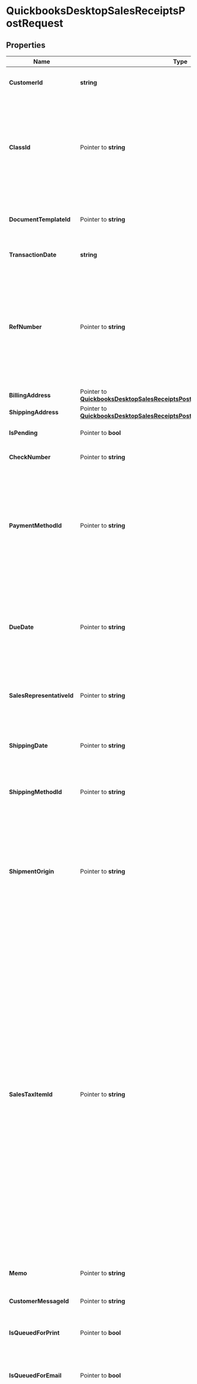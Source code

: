 # QuickbooksDesktopSalesReceiptsPostRequest

## Properties

Name | Type | Description | Notes
------------ | ------------- | ------------- | -------------
**CustomerId** | **string** | The customer or customer-job to which the payment for this sales receipt is credited. | 
**ClassId** | Pointer to **string** | The sales receipt&#39;s class. Classes can be used to categorize objects into meaningful segments, such as department, location, or type of work. In QuickBooks, class tracking is off by default. A class defined here is automatically used in this sales receipt&#39;s line items unless overridden at the line item level. | [optional] 
**DocumentTemplateId** | Pointer to **string** | The predefined template in QuickBooks that determines the layout and formatting for this sales receipt when printed or displayed. | [optional] 
**TransactionDate** | **string** | The date of this sales receipt, in ISO 8601 format (YYYY-MM-DD). | 
**RefNumber** | Pointer to **string** | The case-sensitive user-defined reference number for this sales receipt, which can be used to identify the transaction in QuickBooks. This value is not required to be unique and can be arbitrarily changed by the QuickBooks user. When left blank in this create request, this field will be left blank in QuickBooks (i.e., it does *not* auto-increment). | [optional] 
**BillingAddress** | Pointer to [**QuickbooksDesktopSalesReceiptsPostRequestBillingAddress**](QuickbooksDesktopSalesReceiptsPostRequestBillingAddress.md) |  | [optional] 
**ShippingAddress** | Pointer to [**QuickbooksDesktopSalesReceiptsPostRequestShippingAddress**](QuickbooksDesktopSalesReceiptsPostRequestShippingAddress.md) |  | [optional] 
**IsPending** | Pointer to **bool** | Indicates whether this sales receipt has not been completed. | [optional] 
**CheckNumber** | Pointer to **string** | The check number of a check received for this sales receipt. | [optional] 
**PaymentMethodId** | Pointer to **string** | The sales receipt&#39;s payment method (e.g., cash, check, credit card).  **NOTE**: If this sales receipt contains credit card transaction data supplied from QuickBooks Merchant Services (QBMS) transaction responses, you must specify a credit card payment method (e.g., \&quot;Visa\&quot;, \&quot;MasterCard\&quot;, etc.). | [optional] 
**DueDate** | Pointer to **string** | The date by which this sales receipt must be paid, in ISO 8601 format (YYYY-MM-DD).  **NOTE**: For sales receipts, this field is often &#x60;null&#x60; because sales receipts are generally used for point-of-sale payments, where full payment is received at the time of purchase. | [optional] 
**SalesRepresentativeId** | Pointer to **string** | The sales receipt&#39;s sales representative. Sales representatives can be employees, vendors, or other names in QuickBooks. | [optional] 
**ShippingDate** | Pointer to **string** | The date when the products or services for this sales receipt were shipped or are expected to be shipped, in ISO 8601 format (YYYY-MM-DD). | [optional] 
**ShippingMethodId** | Pointer to **string** | The shipping method used for this sales receipt, such as standard mail or overnight delivery. | [optional] 
**ShipmentOrigin** | Pointer to **string** | The origin location from where the product associated with this sales receipt is shipped. This is the point at which ownership and liability for goods transfer from seller to buyer. Internally, QuickBooks uses the term \&quot;FOB\&quot; for this field, which stands for \&quot;freight on board\&quot;. This field is informational and has no accounting implications. | [optional] 
**SalesTaxItemId** | Pointer to **string** | The sales-tax item used to calculate the actual tax amount for this sales receipt&#39;s transactions by applying a specific tax rate collected for a single tax agency. Unlike &#x60;salesTaxCode&#x60;, which only indicates general taxability, this field drives the actual tax calculation and reporting.  For sales receipts, while using this field to specify a single tax item/group that applies uniformly is recommended, complex tax scenarios may require alternative approaches. In such cases, you can set this field to a 0% tax item (conventionally named \&quot;Tax Calculated On Invoice\&quot;) and handle tax calculations through line items instead. When using line items for taxes, note that only individual tax items (not tax groups) can be used, subtotals can help apply a tax to multiple items but only the first tax line after a subtotal is calculated automatically (subsequent tax lines require manual amounts), and the rate column will always display the actual tax amount rather than the rate percentage. | [optional] 
**Memo** | Pointer to **string** | A memo or note for this sales receipt that appears in reports, but not on the sales receipt. | [optional] 
**CustomerMessageId** | Pointer to **string** | The message to display to the customer on the sales receipt. | [optional] 
**IsQueuedForPrint** | Pointer to **bool** | Indicates whether this sales receipt is included in the queue of documents for QuickBooks to print. | [optional] 
**IsQueuedForEmail** | Pointer to **bool** | Indicates whether this sales receipt is included in the queue of documents for QuickBooks to email to the customer. | [optional] 
**SalesTaxCodeId** | Pointer to **string** | The sales-tax code for this sales receipt, determining whether it is taxable or non-taxable. This can be overridden at the transaction-line level.  Default codes include \&quot;Non\&quot; (non-taxable) and \&quot;Tax\&quot; (taxable), but custom codes can also be created in QuickBooks. If QuickBooks is not set up to charge sales tax (via the \&quot;Do You Charge Sales Tax?\&quot; preference), it will assign the default non-taxable code to all sales. | [optional] 
**DepositToAccountId** | Pointer to **string** | The account where the funds for this sales receipt will be or have been deposited. | [optional] 
**CreditCardTransaction** | Pointer to [**QuickbooksDesktopSalesReceiptsPostRequestCreditCardTransaction**](QuickbooksDesktopSalesReceiptsPostRequestCreditCardTransaction.md) |  | [optional] 
**OtherCustomField** | Pointer to **string** | A built-in custom field for additional information specific to this sales receipt. Unlike the user-defined fields in the &#x60;customFields&#x60; array, this is a standard QuickBooks field that exists for all sales receipts for convenience. Developers often use this field for tracking information that doesn&#39;t fit into other standard QuickBooks fields. Unlike &#x60;otherCustomField1&#x60; and &#x60;otherCustomField2&#x60;, which are line item fields, this exists at the transaction level. Hidden by default in the QuickBooks UI. | [optional] 
**ExchangeRate** | Pointer to **float32** | The market exchange rate between this sales receipt&#39;s currency and the home currency in QuickBooks at the time of this transaction. Represented as a decimal value (e.g., 1.2345 for 1 EUR &#x3D; 1.2345 USD if USD is the home currency). | [optional] 
**ExternalId** | Pointer to **string** | A globally unique identifier (GUID) you, the developer, can provide for tracking this object in your external system. This field is immutable and can only be set during object creation.  **IMPORTANT**: This field must be formatted as a valid GUID; otherwise, QuickBooks will return an error. | [optional] 
**Lines** | Pointer to [**[]QuickbooksDesktopSalesReceiptsPostRequestLinesInner**](QuickbooksDesktopSalesReceiptsPostRequestLinesInner.md) | The sales receipt&#39;s line items, each representing a single product or service sold.  **IMPORTANT**: You must specify &#x60;lines&#x60;, &#x60;lineGroups&#x60;, or both when creating a sales receipt. | [optional] 
**LineGroups** | Pointer to [**[]QuickbooksDesktopSalesReceiptsPostRequestLineGroupsInner**](QuickbooksDesktopSalesReceiptsPostRequestLineGroupsInner.md) | The sales receipt&#39;s line item groups, each representing a predefined set of related items.  **IMPORTANT**: You must specify &#x60;lines&#x60;, &#x60;lineGroups&#x60;, or both when creating a sales receipt. | [optional] 

## Methods

### NewQuickbooksDesktopSalesReceiptsPostRequest

`func NewQuickbooksDesktopSalesReceiptsPostRequest(customerId string, transactionDate string, ) *QuickbooksDesktopSalesReceiptsPostRequest`

NewQuickbooksDesktopSalesReceiptsPostRequest instantiates a new QuickbooksDesktopSalesReceiptsPostRequest object
This constructor will assign default values to properties that have it defined,
and makes sure properties required by API are set, but the set of arguments
will change when the set of required properties is changed

### NewQuickbooksDesktopSalesReceiptsPostRequestWithDefaults

`func NewQuickbooksDesktopSalesReceiptsPostRequestWithDefaults() *QuickbooksDesktopSalesReceiptsPostRequest`

NewQuickbooksDesktopSalesReceiptsPostRequestWithDefaults instantiates a new QuickbooksDesktopSalesReceiptsPostRequest object
This constructor will only assign default values to properties that have it defined,
but it doesn't guarantee that properties required by API are set

### GetCustomerId

`func (o *QuickbooksDesktopSalesReceiptsPostRequest) GetCustomerId() string`

GetCustomerId returns the CustomerId field if non-nil, zero value otherwise.

### GetCustomerIdOk

`func (o *QuickbooksDesktopSalesReceiptsPostRequest) GetCustomerIdOk() (*string, bool)`

GetCustomerIdOk returns a tuple with the CustomerId field if it's non-nil, zero value otherwise
and a boolean to check if the value has been set.

### SetCustomerId

`func (o *QuickbooksDesktopSalesReceiptsPostRequest) SetCustomerId(v string)`

SetCustomerId sets CustomerId field to given value.


### GetClassId

`func (o *QuickbooksDesktopSalesReceiptsPostRequest) GetClassId() string`

GetClassId returns the ClassId field if non-nil, zero value otherwise.

### GetClassIdOk

`func (o *QuickbooksDesktopSalesReceiptsPostRequest) GetClassIdOk() (*string, bool)`

GetClassIdOk returns a tuple with the ClassId field if it's non-nil, zero value otherwise
and a boolean to check if the value has been set.

### SetClassId

`func (o *QuickbooksDesktopSalesReceiptsPostRequest) SetClassId(v string)`

SetClassId sets ClassId field to given value.

### HasClassId

`func (o *QuickbooksDesktopSalesReceiptsPostRequest) HasClassId() bool`

HasClassId returns a boolean if a field has been set.

### GetDocumentTemplateId

`func (o *QuickbooksDesktopSalesReceiptsPostRequest) GetDocumentTemplateId() string`

GetDocumentTemplateId returns the DocumentTemplateId field if non-nil, zero value otherwise.

### GetDocumentTemplateIdOk

`func (o *QuickbooksDesktopSalesReceiptsPostRequest) GetDocumentTemplateIdOk() (*string, bool)`

GetDocumentTemplateIdOk returns a tuple with the DocumentTemplateId field if it's non-nil, zero value otherwise
and a boolean to check if the value has been set.

### SetDocumentTemplateId

`func (o *QuickbooksDesktopSalesReceiptsPostRequest) SetDocumentTemplateId(v string)`

SetDocumentTemplateId sets DocumentTemplateId field to given value.

### HasDocumentTemplateId

`func (o *QuickbooksDesktopSalesReceiptsPostRequest) HasDocumentTemplateId() bool`

HasDocumentTemplateId returns a boolean if a field has been set.

### GetTransactionDate

`func (o *QuickbooksDesktopSalesReceiptsPostRequest) GetTransactionDate() string`

GetTransactionDate returns the TransactionDate field if non-nil, zero value otherwise.

### GetTransactionDateOk

`func (o *QuickbooksDesktopSalesReceiptsPostRequest) GetTransactionDateOk() (*string, bool)`

GetTransactionDateOk returns a tuple with the TransactionDate field if it's non-nil, zero value otherwise
and a boolean to check if the value has been set.

### SetTransactionDate

`func (o *QuickbooksDesktopSalesReceiptsPostRequest) SetTransactionDate(v string)`

SetTransactionDate sets TransactionDate field to given value.


### GetRefNumber

`func (o *QuickbooksDesktopSalesReceiptsPostRequest) GetRefNumber() string`

GetRefNumber returns the RefNumber field if non-nil, zero value otherwise.

### GetRefNumberOk

`func (o *QuickbooksDesktopSalesReceiptsPostRequest) GetRefNumberOk() (*string, bool)`

GetRefNumberOk returns a tuple with the RefNumber field if it's non-nil, zero value otherwise
and a boolean to check if the value has been set.

### SetRefNumber

`func (o *QuickbooksDesktopSalesReceiptsPostRequest) SetRefNumber(v string)`

SetRefNumber sets RefNumber field to given value.

### HasRefNumber

`func (o *QuickbooksDesktopSalesReceiptsPostRequest) HasRefNumber() bool`

HasRefNumber returns a boolean if a field has been set.

### GetBillingAddress

`func (o *QuickbooksDesktopSalesReceiptsPostRequest) GetBillingAddress() QuickbooksDesktopSalesReceiptsPostRequestBillingAddress`

GetBillingAddress returns the BillingAddress field if non-nil, zero value otherwise.

### GetBillingAddressOk

`func (o *QuickbooksDesktopSalesReceiptsPostRequest) GetBillingAddressOk() (*QuickbooksDesktopSalesReceiptsPostRequestBillingAddress, bool)`

GetBillingAddressOk returns a tuple with the BillingAddress field if it's non-nil, zero value otherwise
and a boolean to check if the value has been set.

### SetBillingAddress

`func (o *QuickbooksDesktopSalesReceiptsPostRequest) SetBillingAddress(v QuickbooksDesktopSalesReceiptsPostRequestBillingAddress)`

SetBillingAddress sets BillingAddress field to given value.

### HasBillingAddress

`func (o *QuickbooksDesktopSalesReceiptsPostRequest) HasBillingAddress() bool`

HasBillingAddress returns a boolean if a field has been set.

### GetShippingAddress

`func (o *QuickbooksDesktopSalesReceiptsPostRequest) GetShippingAddress() QuickbooksDesktopSalesReceiptsPostRequestShippingAddress`

GetShippingAddress returns the ShippingAddress field if non-nil, zero value otherwise.

### GetShippingAddressOk

`func (o *QuickbooksDesktopSalesReceiptsPostRequest) GetShippingAddressOk() (*QuickbooksDesktopSalesReceiptsPostRequestShippingAddress, bool)`

GetShippingAddressOk returns a tuple with the ShippingAddress field if it's non-nil, zero value otherwise
and a boolean to check if the value has been set.

### SetShippingAddress

`func (o *QuickbooksDesktopSalesReceiptsPostRequest) SetShippingAddress(v QuickbooksDesktopSalesReceiptsPostRequestShippingAddress)`

SetShippingAddress sets ShippingAddress field to given value.

### HasShippingAddress

`func (o *QuickbooksDesktopSalesReceiptsPostRequest) HasShippingAddress() bool`

HasShippingAddress returns a boolean if a field has been set.

### GetIsPending

`func (o *QuickbooksDesktopSalesReceiptsPostRequest) GetIsPending() bool`

GetIsPending returns the IsPending field if non-nil, zero value otherwise.

### GetIsPendingOk

`func (o *QuickbooksDesktopSalesReceiptsPostRequest) GetIsPendingOk() (*bool, bool)`

GetIsPendingOk returns a tuple with the IsPending field if it's non-nil, zero value otherwise
and a boolean to check if the value has been set.

### SetIsPending

`func (o *QuickbooksDesktopSalesReceiptsPostRequest) SetIsPending(v bool)`

SetIsPending sets IsPending field to given value.

### HasIsPending

`func (o *QuickbooksDesktopSalesReceiptsPostRequest) HasIsPending() bool`

HasIsPending returns a boolean if a field has been set.

### GetCheckNumber

`func (o *QuickbooksDesktopSalesReceiptsPostRequest) GetCheckNumber() string`

GetCheckNumber returns the CheckNumber field if non-nil, zero value otherwise.

### GetCheckNumberOk

`func (o *QuickbooksDesktopSalesReceiptsPostRequest) GetCheckNumberOk() (*string, bool)`

GetCheckNumberOk returns a tuple with the CheckNumber field if it's non-nil, zero value otherwise
and a boolean to check if the value has been set.

### SetCheckNumber

`func (o *QuickbooksDesktopSalesReceiptsPostRequest) SetCheckNumber(v string)`

SetCheckNumber sets CheckNumber field to given value.

### HasCheckNumber

`func (o *QuickbooksDesktopSalesReceiptsPostRequest) HasCheckNumber() bool`

HasCheckNumber returns a boolean if a field has been set.

### GetPaymentMethodId

`func (o *QuickbooksDesktopSalesReceiptsPostRequest) GetPaymentMethodId() string`

GetPaymentMethodId returns the PaymentMethodId field if non-nil, zero value otherwise.

### GetPaymentMethodIdOk

`func (o *QuickbooksDesktopSalesReceiptsPostRequest) GetPaymentMethodIdOk() (*string, bool)`

GetPaymentMethodIdOk returns a tuple with the PaymentMethodId field if it's non-nil, zero value otherwise
and a boolean to check if the value has been set.

### SetPaymentMethodId

`func (o *QuickbooksDesktopSalesReceiptsPostRequest) SetPaymentMethodId(v string)`

SetPaymentMethodId sets PaymentMethodId field to given value.

### HasPaymentMethodId

`func (o *QuickbooksDesktopSalesReceiptsPostRequest) HasPaymentMethodId() bool`

HasPaymentMethodId returns a boolean if a field has been set.

### GetDueDate

`func (o *QuickbooksDesktopSalesReceiptsPostRequest) GetDueDate() string`

GetDueDate returns the DueDate field if non-nil, zero value otherwise.

### GetDueDateOk

`func (o *QuickbooksDesktopSalesReceiptsPostRequest) GetDueDateOk() (*string, bool)`

GetDueDateOk returns a tuple with the DueDate field if it's non-nil, zero value otherwise
and a boolean to check if the value has been set.

### SetDueDate

`func (o *QuickbooksDesktopSalesReceiptsPostRequest) SetDueDate(v string)`

SetDueDate sets DueDate field to given value.

### HasDueDate

`func (o *QuickbooksDesktopSalesReceiptsPostRequest) HasDueDate() bool`

HasDueDate returns a boolean if a field has been set.

### GetSalesRepresentativeId

`func (o *QuickbooksDesktopSalesReceiptsPostRequest) GetSalesRepresentativeId() string`

GetSalesRepresentativeId returns the SalesRepresentativeId field if non-nil, zero value otherwise.

### GetSalesRepresentativeIdOk

`func (o *QuickbooksDesktopSalesReceiptsPostRequest) GetSalesRepresentativeIdOk() (*string, bool)`

GetSalesRepresentativeIdOk returns a tuple with the SalesRepresentativeId field if it's non-nil, zero value otherwise
and a boolean to check if the value has been set.

### SetSalesRepresentativeId

`func (o *QuickbooksDesktopSalesReceiptsPostRequest) SetSalesRepresentativeId(v string)`

SetSalesRepresentativeId sets SalesRepresentativeId field to given value.

### HasSalesRepresentativeId

`func (o *QuickbooksDesktopSalesReceiptsPostRequest) HasSalesRepresentativeId() bool`

HasSalesRepresentativeId returns a boolean if a field has been set.

### GetShippingDate

`func (o *QuickbooksDesktopSalesReceiptsPostRequest) GetShippingDate() string`

GetShippingDate returns the ShippingDate field if non-nil, zero value otherwise.

### GetShippingDateOk

`func (o *QuickbooksDesktopSalesReceiptsPostRequest) GetShippingDateOk() (*string, bool)`

GetShippingDateOk returns a tuple with the ShippingDate field if it's non-nil, zero value otherwise
and a boolean to check if the value has been set.

### SetShippingDate

`func (o *QuickbooksDesktopSalesReceiptsPostRequest) SetShippingDate(v string)`

SetShippingDate sets ShippingDate field to given value.

### HasShippingDate

`func (o *QuickbooksDesktopSalesReceiptsPostRequest) HasShippingDate() bool`

HasShippingDate returns a boolean if a field has been set.

### GetShippingMethodId

`func (o *QuickbooksDesktopSalesReceiptsPostRequest) GetShippingMethodId() string`

GetShippingMethodId returns the ShippingMethodId field if non-nil, zero value otherwise.

### GetShippingMethodIdOk

`func (o *QuickbooksDesktopSalesReceiptsPostRequest) GetShippingMethodIdOk() (*string, bool)`

GetShippingMethodIdOk returns a tuple with the ShippingMethodId field if it's non-nil, zero value otherwise
and a boolean to check if the value has been set.

### SetShippingMethodId

`func (o *QuickbooksDesktopSalesReceiptsPostRequest) SetShippingMethodId(v string)`

SetShippingMethodId sets ShippingMethodId field to given value.

### HasShippingMethodId

`func (o *QuickbooksDesktopSalesReceiptsPostRequest) HasShippingMethodId() bool`

HasShippingMethodId returns a boolean if a field has been set.

### GetShipmentOrigin

`func (o *QuickbooksDesktopSalesReceiptsPostRequest) GetShipmentOrigin() string`

GetShipmentOrigin returns the ShipmentOrigin field if non-nil, zero value otherwise.

### GetShipmentOriginOk

`func (o *QuickbooksDesktopSalesReceiptsPostRequest) GetShipmentOriginOk() (*string, bool)`

GetShipmentOriginOk returns a tuple with the ShipmentOrigin field if it's non-nil, zero value otherwise
and a boolean to check if the value has been set.

### SetShipmentOrigin

`func (o *QuickbooksDesktopSalesReceiptsPostRequest) SetShipmentOrigin(v string)`

SetShipmentOrigin sets ShipmentOrigin field to given value.

### HasShipmentOrigin

`func (o *QuickbooksDesktopSalesReceiptsPostRequest) HasShipmentOrigin() bool`

HasShipmentOrigin returns a boolean if a field has been set.

### GetSalesTaxItemId

`func (o *QuickbooksDesktopSalesReceiptsPostRequest) GetSalesTaxItemId() string`

GetSalesTaxItemId returns the SalesTaxItemId field if non-nil, zero value otherwise.

### GetSalesTaxItemIdOk

`func (o *QuickbooksDesktopSalesReceiptsPostRequest) GetSalesTaxItemIdOk() (*string, bool)`

GetSalesTaxItemIdOk returns a tuple with the SalesTaxItemId field if it's non-nil, zero value otherwise
and a boolean to check if the value has been set.

### SetSalesTaxItemId

`func (o *QuickbooksDesktopSalesReceiptsPostRequest) SetSalesTaxItemId(v string)`

SetSalesTaxItemId sets SalesTaxItemId field to given value.

### HasSalesTaxItemId

`func (o *QuickbooksDesktopSalesReceiptsPostRequest) HasSalesTaxItemId() bool`

HasSalesTaxItemId returns a boolean if a field has been set.

### GetMemo

`func (o *QuickbooksDesktopSalesReceiptsPostRequest) GetMemo() string`

GetMemo returns the Memo field if non-nil, zero value otherwise.

### GetMemoOk

`func (o *QuickbooksDesktopSalesReceiptsPostRequest) GetMemoOk() (*string, bool)`

GetMemoOk returns a tuple with the Memo field if it's non-nil, zero value otherwise
and a boolean to check if the value has been set.

### SetMemo

`func (o *QuickbooksDesktopSalesReceiptsPostRequest) SetMemo(v string)`

SetMemo sets Memo field to given value.

### HasMemo

`func (o *QuickbooksDesktopSalesReceiptsPostRequest) HasMemo() bool`

HasMemo returns a boolean if a field has been set.

### GetCustomerMessageId

`func (o *QuickbooksDesktopSalesReceiptsPostRequest) GetCustomerMessageId() string`

GetCustomerMessageId returns the CustomerMessageId field if non-nil, zero value otherwise.

### GetCustomerMessageIdOk

`func (o *QuickbooksDesktopSalesReceiptsPostRequest) GetCustomerMessageIdOk() (*string, bool)`

GetCustomerMessageIdOk returns a tuple with the CustomerMessageId field if it's non-nil, zero value otherwise
and a boolean to check if the value has been set.

### SetCustomerMessageId

`func (o *QuickbooksDesktopSalesReceiptsPostRequest) SetCustomerMessageId(v string)`

SetCustomerMessageId sets CustomerMessageId field to given value.

### HasCustomerMessageId

`func (o *QuickbooksDesktopSalesReceiptsPostRequest) HasCustomerMessageId() bool`

HasCustomerMessageId returns a boolean if a field has been set.

### GetIsQueuedForPrint

`func (o *QuickbooksDesktopSalesReceiptsPostRequest) GetIsQueuedForPrint() bool`

GetIsQueuedForPrint returns the IsQueuedForPrint field if non-nil, zero value otherwise.

### GetIsQueuedForPrintOk

`func (o *QuickbooksDesktopSalesReceiptsPostRequest) GetIsQueuedForPrintOk() (*bool, bool)`

GetIsQueuedForPrintOk returns a tuple with the IsQueuedForPrint field if it's non-nil, zero value otherwise
and a boolean to check if the value has been set.

### SetIsQueuedForPrint

`func (o *QuickbooksDesktopSalesReceiptsPostRequest) SetIsQueuedForPrint(v bool)`

SetIsQueuedForPrint sets IsQueuedForPrint field to given value.

### HasIsQueuedForPrint

`func (o *QuickbooksDesktopSalesReceiptsPostRequest) HasIsQueuedForPrint() bool`

HasIsQueuedForPrint returns a boolean if a field has been set.

### GetIsQueuedForEmail

`func (o *QuickbooksDesktopSalesReceiptsPostRequest) GetIsQueuedForEmail() bool`

GetIsQueuedForEmail returns the IsQueuedForEmail field if non-nil, zero value otherwise.

### GetIsQueuedForEmailOk

`func (o *QuickbooksDesktopSalesReceiptsPostRequest) GetIsQueuedForEmailOk() (*bool, bool)`

GetIsQueuedForEmailOk returns a tuple with the IsQueuedForEmail field if it's non-nil, zero value otherwise
and a boolean to check if the value has been set.

### SetIsQueuedForEmail

`func (o *QuickbooksDesktopSalesReceiptsPostRequest) SetIsQueuedForEmail(v bool)`

SetIsQueuedForEmail sets IsQueuedForEmail field to given value.

### HasIsQueuedForEmail

`func (o *QuickbooksDesktopSalesReceiptsPostRequest) HasIsQueuedForEmail() bool`

HasIsQueuedForEmail returns a boolean if a field has been set.

### GetSalesTaxCodeId

`func (o *QuickbooksDesktopSalesReceiptsPostRequest) GetSalesTaxCodeId() string`

GetSalesTaxCodeId returns the SalesTaxCodeId field if non-nil, zero value otherwise.

### GetSalesTaxCodeIdOk

`func (o *QuickbooksDesktopSalesReceiptsPostRequest) GetSalesTaxCodeIdOk() (*string, bool)`

GetSalesTaxCodeIdOk returns a tuple with the SalesTaxCodeId field if it's non-nil, zero value otherwise
and a boolean to check if the value has been set.

### SetSalesTaxCodeId

`func (o *QuickbooksDesktopSalesReceiptsPostRequest) SetSalesTaxCodeId(v string)`

SetSalesTaxCodeId sets SalesTaxCodeId field to given value.

### HasSalesTaxCodeId

`func (o *QuickbooksDesktopSalesReceiptsPostRequest) HasSalesTaxCodeId() bool`

HasSalesTaxCodeId returns a boolean if a field has been set.

### GetDepositToAccountId

`func (o *QuickbooksDesktopSalesReceiptsPostRequest) GetDepositToAccountId() string`

GetDepositToAccountId returns the DepositToAccountId field if non-nil, zero value otherwise.

### GetDepositToAccountIdOk

`func (o *QuickbooksDesktopSalesReceiptsPostRequest) GetDepositToAccountIdOk() (*string, bool)`

GetDepositToAccountIdOk returns a tuple with the DepositToAccountId field if it's non-nil, zero value otherwise
and a boolean to check if the value has been set.

### SetDepositToAccountId

`func (o *QuickbooksDesktopSalesReceiptsPostRequest) SetDepositToAccountId(v string)`

SetDepositToAccountId sets DepositToAccountId field to given value.

### HasDepositToAccountId

`func (o *QuickbooksDesktopSalesReceiptsPostRequest) HasDepositToAccountId() bool`

HasDepositToAccountId returns a boolean if a field has been set.

### GetCreditCardTransaction

`func (o *QuickbooksDesktopSalesReceiptsPostRequest) GetCreditCardTransaction() QuickbooksDesktopSalesReceiptsPostRequestCreditCardTransaction`

GetCreditCardTransaction returns the CreditCardTransaction field if non-nil, zero value otherwise.

### GetCreditCardTransactionOk

`func (o *QuickbooksDesktopSalesReceiptsPostRequest) GetCreditCardTransactionOk() (*QuickbooksDesktopSalesReceiptsPostRequestCreditCardTransaction, bool)`

GetCreditCardTransactionOk returns a tuple with the CreditCardTransaction field if it's non-nil, zero value otherwise
and a boolean to check if the value has been set.

### SetCreditCardTransaction

`func (o *QuickbooksDesktopSalesReceiptsPostRequest) SetCreditCardTransaction(v QuickbooksDesktopSalesReceiptsPostRequestCreditCardTransaction)`

SetCreditCardTransaction sets CreditCardTransaction field to given value.

### HasCreditCardTransaction

`func (o *QuickbooksDesktopSalesReceiptsPostRequest) HasCreditCardTransaction() bool`

HasCreditCardTransaction returns a boolean if a field has been set.

### GetOtherCustomField

`func (o *QuickbooksDesktopSalesReceiptsPostRequest) GetOtherCustomField() string`

GetOtherCustomField returns the OtherCustomField field if non-nil, zero value otherwise.

### GetOtherCustomFieldOk

`func (o *QuickbooksDesktopSalesReceiptsPostRequest) GetOtherCustomFieldOk() (*string, bool)`

GetOtherCustomFieldOk returns a tuple with the OtherCustomField field if it's non-nil, zero value otherwise
and a boolean to check if the value has been set.

### SetOtherCustomField

`func (o *QuickbooksDesktopSalesReceiptsPostRequest) SetOtherCustomField(v string)`

SetOtherCustomField sets OtherCustomField field to given value.

### HasOtherCustomField

`func (o *QuickbooksDesktopSalesReceiptsPostRequest) HasOtherCustomField() bool`

HasOtherCustomField returns a boolean if a field has been set.

### GetExchangeRate

`func (o *QuickbooksDesktopSalesReceiptsPostRequest) GetExchangeRate() float32`

GetExchangeRate returns the ExchangeRate field if non-nil, zero value otherwise.

### GetExchangeRateOk

`func (o *QuickbooksDesktopSalesReceiptsPostRequest) GetExchangeRateOk() (*float32, bool)`

GetExchangeRateOk returns a tuple with the ExchangeRate field if it's non-nil, zero value otherwise
and a boolean to check if the value has been set.

### SetExchangeRate

`func (o *QuickbooksDesktopSalesReceiptsPostRequest) SetExchangeRate(v float32)`

SetExchangeRate sets ExchangeRate field to given value.

### HasExchangeRate

`func (o *QuickbooksDesktopSalesReceiptsPostRequest) HasExchangeRate() bool`

HasExchangeRate returns a boolean if a field has been set.

### GetExternalId

`func (o *QuickbooksDesktopSalesReceiptsPostRequest) GetExternalId() string`

GetExternalId returns the ExternalId field if non-nil, zero value otherwise.

### GetExternalIdOk

`func (o *QuickbooksDesktopSalesReceiptsPostRequest) GetExternalIdOk() (*string, bool)`

GetExternalIdOk returns a tuple with the ExternalId field if it's non-nil, zero value otherwise
and a boolean to check if the value has been set.

### SetExternalId

`func (o *QuickbooksDesktopSalesReceiptsPostRequest) SetExternalId(v string)`

SetExternalId sets ExternalId field to given value.

### HasExternalId

`func (o *QuickbooksDesktopSalesReceiptsPostRequest) HasExternalId() bool`

HasExternalId returns a boolean if a field has been set.

### GetLines

`func (o *QuickbooksDesktopSalesReceiptsPostRequest) GetLines() []QuickbooksDesktopSalesReceiptsPostRequestLinesInner`

GetLines returns the Lines field if non-nil, zero value otherwise.

### GetLinesOk

`func (o *QuickbooksDesktopSalesReceiptsPostRequest) GetLinesOk() (*[]QuickbooksDesktopSalesReceiptsPostRequestLinesInner, bool)`

GetLinesOk returns a tuple with the Lines field if it's non-nil, zero value otherwise
and a boolean to check if the value has been set.

### SetLines

`func (o *QuickbooksDesktopSalesReceiptsPostRequest) SetLines(v []QuickbooksDesktopSalesReceiptsPostRequestLinesInner)`

SetLines sets Lines field to given value.

### HasLines

`func (o *QuickbooksDesktopSalesReceiptsPostRequest) HasLines() bool`

HasLines returns a boolean if a field has been set.

### GetLineGroups

`func (o *QuickbooksDesktopSalesReceiptsPostRequest) GetLineGroups() []QuickbooksDesktopSalesReceiptsPostRequestLineGroupsInner`

GetLineGroups returns the LineGroups field if non-nil, zero value otherwise.

### GetLineGroupsOk

`func (o *QuickbooksDesktopSalesReceiptsPostRequest) GetLineGroupsOk() (*[]QuickbooksDesktopSalesReceiptsPostRequestLineGroupsInner, bool)`

GetLineGroupsOk returns a tuple with the LineGroups field if it's non-nil, zero value otherwise
and a boolean to check if the value has been set.

### SetLineGroups

`func (o *QuickbooksDesktopSalesReceiptsPostRequest) SetLineGroups(v []QuickbooksDesktopSalesReceiptsPostRequestLineGroupsInner)`

SetLineGroups sets LineGroups field to given value.

### HasLineGroups

`func (o *QuickbooksDesktopSalesReceiptsPostRequest) HasLineGroups() bool`

HasLineGroups returns a boolean if a field has been set.


[[Back to Model list]](../README.md#documentation-for-models) [[Back to API list]](../README.md#documentation-for-api-endpoints) [[Back to README]](../README.md)


